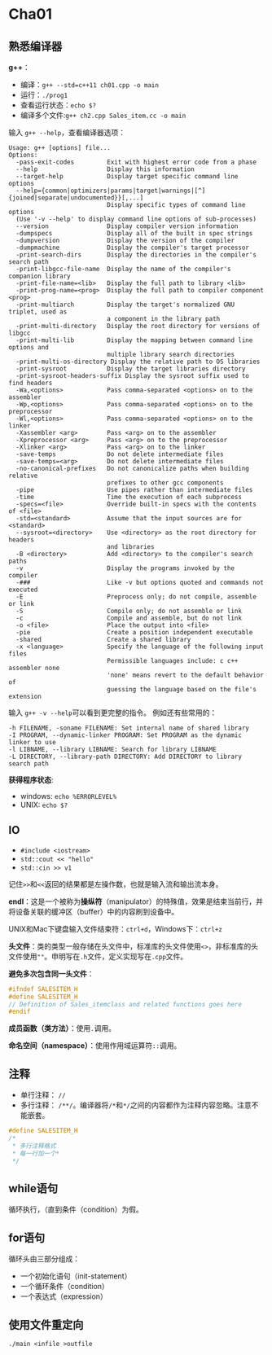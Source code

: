 # Cha01

## 熟悉编译器

**g++**：

- 编译：`g++ --std=c++11 ch01.cpp -o main`
- 运行：`./prog1`
- 查看运行状态：`echo $?`
- 编译多个文件:`g++ ch2.cpp Sales_item.cc -o main`

输入 `g++ --help`，查看编译器选项：

```
Usage: g++ [options] file...
Options:
  -pass-exit-codes         Exit with highest error code from a phase
  --help                   Display this information
  --target-help            Display target specific command line options
  --help={common|optimizers|params|target|warnings|[^]{joined|separate|undocumented}}[,...]
                           Display specific types of command line options
  (Use '-v --help' to display command line options of sub-processes)
  --version                Display compiler version information
  -dumpspecs               Display all of the built in spec strings
  -dumpversion             Display the version of the compiler
  -dumpmachine             Display the compiler's target processor
  -print-search-dirs       Display the directories in the compiler's search path
  -print-libgcc-file-name  Display the name of the compiler's companion library
  -print-file-name=<lib>   Display the full path to library <lib>
  -print-prog-name=<prog>  Display the full path to compiler component <prog>
  -print-multiarch         Display the target's normalized GNU triplet, used as
                           a component in the library path
  -print-multi-directory   Display the root directory for versions of libgcc
  -print-multi-lib         Display the mapping between command line options and
                           multiple library search directories
  -print-multi-os-directory Display the relative path to OS libraries
  -print-sysroot           Display the target libraries directory
  -print-sysroot-headers-suffix Display the sysroot suffix used to find headers
  -Wa,<options>            Pass comma-separated <options> on to the assembler
  -Wp,<options>            Pass comma-separated <options> on to the preprocessor
  -Wl,<options>            Pass comma-separated <options> on to the linker
  -Xassembler <arg>        Pass <arg> on to the assembler
  -Xpreprocessor <arg>     Pass <arg> on to the preprocessor
  -Xlinker <arg>           Pass <arg> on to the linker
  -save-temps              Do not delete intermediate files
  -save-temps=<arg>        Do not delete intermediate files
  -no-canonical-prefixes   Do not canonicalize paths when building relative
                           prefixes to other gcc components
  -pipe                    Use pipes rather than intermediate files
  -time                    Time the execution of each subprocess
  -specs=<file>            Override built-in specs with the contents of <file>
  -std=<standard>          Assume that the input sources are for <standard>
  --sysroot=<directory>    Use <directory> as the root directory for headers
                           and libraries
  -B <directory>           Add <directory> to the compiler's search paths
  -v                       Display the programs invoked by the compiler
  -###                     Like -v but options quoted and commands not executed
  -E                       Preprocess only; do not compile, assemble or link
  -S                       Compile only; do not assemble or link
  -c                       Compile and assemble, but do not link
  -o <file>                Place the output into <file>
  -pie                     Create a position independent executable
  -shared                  Create a shared library
  -x <language>            Specify the language of the following input files
                           Permissible languages include: c c++ assembler none
                           'none' means revert to the default behavior of
                           guessing the language based on the file's extension

```

输入 `g++ -v --help`可以看到更完整的指令。
例如还有些常用的：

```
-h FILENAME, -soname FILENAME: Set internal name of shared library
-I PROGRAM, --dynamic-linker PROGRAM: Set PROGRAM as the dynamic linker to use
-l LIBNAME, --library LIBNAME: Search for library LIBNAME
-L DIRECTORY, --library-path DIRECTORY: Add DIRECTORY to library search path
```

**获得程序状态**:

- windows: ``echo %ERRORLEVEL%``
- UNIX: ``echo $?``

## IO

- ```#include <iostream>```
- ```std::cout << "hello"```
- ```std::cin >> v1```

记住`>>`和`<<`返回的结果都是左操作数，也就是输入流和输出流本身。

**endl**：这是一个被称为**操纵符**（manipulator）的特殊值，效果是结束当前行，并将设备关联的缓冲区（buffer）中的内容刷到设备中。

UNIX和Mac下键盘输入文件结束符：`ctrl+d`，Windows下：`ctrl+z`

**头文件**：类的类型一般存储在头文件中，标准库的头文件使用`<>`，非标准库的头文件使用`""`。申明写在`.h`文件，定义实现写在`.cpp`文件。

**避免多次包含同一头文件**：

```cpp
#ifndef SALESITEM_H
#define SALESITEM_H
// Definition of Sales_itemclass and related functions goes here
#endif
```

**成员函数（类方法）**：使用`.`调用。

**命名空间（namespace）**：使用作用域运算符`::`调用。

## 注释

- 单行注释： `//`
- 多行注释： `/**/`。编译器将`/*`和`*/`之间的内容都作为注释内容忽略。注意不能嵌套。

```cpp
#define SALESITEM_H
/*
 * 多行注释格式
 * 每一行加一个*
 */
```

## while语句

循环执行，（直到条件（condition）为假。

## for语句

循环头由三部分组成：

- 一个初始化语句（init-statement）
- 一个循环条件（condition）
- 一个表达式（expression）

## 使用文件重定向

``./main <infile >outfile``

